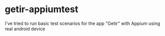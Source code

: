 # getir-appiumtest
I've tried to run basic test scenarios for the app "Getir" with Appium using real android device

